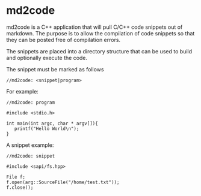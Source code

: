 # md2code

md2code is a C++ application that will pull C/C++ code snippets out of markdown. The purpose is to allow the compilation of code snippets so that they can be posted free of compilation errors.

The snippets are placed into a directory structure that can be used to build and optionally execute the code.

The snippet must be marked as follows

```
//md2code: <snippet|program>
```

For example:

```
//md2code: program

#include <stdio.h>

int main(int argc, char * argv[]){
   printf("Hello World\n");
}
```

A snippet example:

```
//md2code: snippet

#include <sapi/fs.hpp>

File f;
f.open(arg::SourceFile("/home/test.txt"));
f.close();
```
